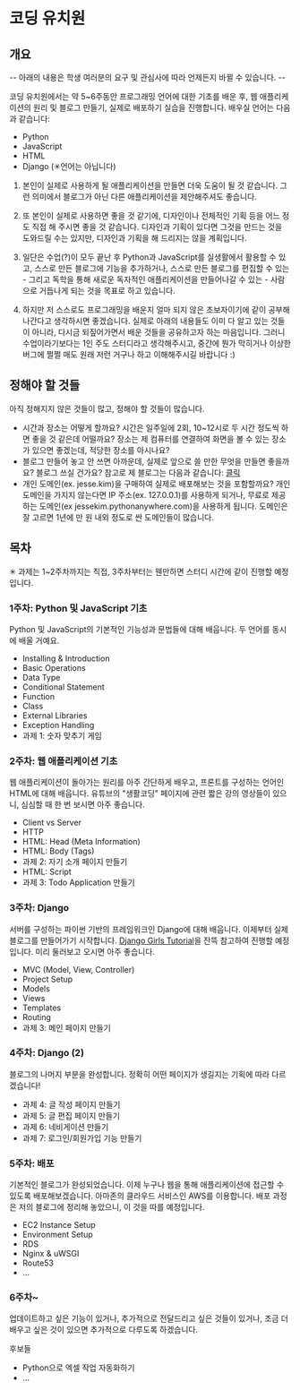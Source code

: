 # 코딩 유치원

## 개요

-- 아래의 내용은 학생 여러분의 요구 및 관심사에 따라 언제든지 바뀔 수 있습니다. --

코딩 유치원에서는 약 5~6주동안 프로그래밍 언어에 대한 기초를 배운 후, 웹 애플리케이션의 원리 및 블로그 만들기, 실제로 배포하기 실습을 진행합니다. 배우실 언어는 다음과 같습니다:

- Python
- JavaScript
- HTML
- Django (✳︎언어는 아닙니다)

1. 본인이 실제로 사용하게 될 애플리케이션을 만들면 더욱 도움이 될 것 같습니다. 그런 의미에서 블로그가 아닌 다른 애플리케이션을 제안해주셔도 좋습니다.

2. 또 본인이 실제로 사용하면 좋을 것 같기에, 디자인이나 전체적인 기획 등을 어느 정도 직접 해 주시면 좋을 것 같습니다. 디자인과 기획이 있다면 그것을 만드는 것을 도와드릴 수는 있지만, 디자인과 기획을 해 드리지는 않을 계획입니다.

3. 일단은 수업(?)이 모두 끝난 후 Python과 JavaScript를 실생활에서 활용할 수 있고, 스스로 만든 블로그에 기능을 추가하거나, 스스로 만든 블로그를 편집할 수 있는 - 그리고 독학을 통해 새로운 독자적인 애플리케이션을 만들어나갈 수 있는 - 사람으로 거듭나게 되는 것을 목표로 하고 있습니다.

4. 하지만 저 스스로도 프로그래밍을 배운지 얼마 되지 않은 초보자이기에 같이 공부해나간다고 생각하시면 좋겠습니다. 실제로 아래의 내용들도 이미 다 알고 있는 것들이 아니라, 다시금 되짚어가면서 배운 것들을 공유하고자 하는 마음입니다. 그러니 수업이라기보다는 1인 주도 스터디라고 생각해주시고, 중간에 뭔가 막히거나 이상한 버그에 쩔쩔 매도 원래 저런 거구나 하고 이해해주시길 바랍니다 :)

## 정해야 할 것들

아직 정해지지 않은 것들이 많고, 정해야 할 것들이 많습니다.

- 시간과 장소는 어떻게 할까요? 시간은 일주일에 2회, 10~12시로 두 시간 정도씩 하면 좋을 것 같은데 어떨까요? 장소는 제 컴퓨터를 연결하여 화면을 볼 수 있는 장소가 있으면 좋겠는데, 적당한 장소를 아시나요?
- 블로그 만들어 놓고 안 쓰면 아까운데, 실제로 앞으로 쓸 만한 무엇을 만들면 좋을까요? 블로그 쓰실 건가요? 참고로 제 블로그는 다음과 같습니다: [클릭](https://blog.jesse.kim)
- 개인 도메인(ex. jesse.kim)을 구매하여 실제로 배포해보는 것을 포함할까요? 개인 도메인을 가지지 않는다면 IP 주소(ex. 127.0.0.1)를 사용하게 되거나, 무료로 제공하는 도메인(ex jessekim.pythonanywhere.com)을 사용하게 됩니다. 도메인은 잘 고르면 1년에 만 원 내외 정도로 싼 도메인들이 많습니다.

## 목차

✳︎ 과제는 1~2주차까지는 직접, 3주차부터는 웬만하면 스터디 시간에 같이 진행할 예정입니다.

### 1주차: Python 및 JavaScript 기초

Python 및 JavaScript의 기본적인 기능성과 문법들에 대해 배웁니다. 두 언어를 동시에 배울 거예요.

- Installing & Introduction
- Basic Operations
- Data Type
- Conditional Statement
- Function
- Class
- External Libraries
- Exception Handling
- 과제 1: 숫자 맞추기 게임

### 2주차: 웹 애플리케이션 기초

웹 애플리케이션이 돌아가는 원리를 아주 간단하게 배우고, 프론트를 구성하는 언어인 HTML에 대해 배웁니다. 유튜브의 "생활코딩" 페이지에 관련 짧은 강의 영상들이 있으니, 심심할 때 한 번 보시면 아주 좋습니다.

- Client vs Server
- HTTP
- HTML: Head (Meta Information)
- HTML: Body (Tags)
- 과제 2: 자기 소개 페이지 만들기
- HTML: Script
- 과제 3: Todo Application 만들기

### 3주차: Django

서버를 구성하는 파이썬 기반의 프레임워크인 Django에 대해 배웁니다. 이제부터 실제 블로그를 만들어가기 시작합니다. [Django Girls Tutorial](https://tutorial.djangogirls.org/ko/)을 잔뜩 참고하여 진행할 예정입니다. 미리 둘러보고 오시면 아주 좋습니다.

- MVC (Model, View, Controller)
- Project Setup
- Models
- Views
- Templates
- Routing
- 과제 3: 메인 페이지 만들기

### 4주차: Django (2)

블로그의 나머지 부분을 완성합니다. 정확히 어떤 페이지가 생길지는 기획에 따라 다르겠습니다!

- 과제 4: 글 작성 페이지 만들기
- 과제 5: 글 편집 페이지 만들기
- 과제 6: 네비게이션 만들기
- 과제 7: 로그인/회원가입 기능 만들기

### 5주차: 배포

기본적인 블로그가 완성되었습니다. 이제 누구나 웹을 통해 애플리케이션에 접근할 수 있도록 배포해보겠습니다. 아마존의 클라우드 서비스인 AWS를 이용합니다. 배포 과정은 저의 블로그에 정리해 놓았으니, 이 것을 따를 예정입니다.

- EC2 Instance Setup
- Environment Setup
- RDS
- Nginx & uWSGI
- Route53
- ...

### 6주차~

업데이트하고 싶은 기능이 있거나, 추가적으로 전달드리고 싶은 것들이 있거나, 조금 더 배우고 싶은 것이 있으면 추가적으로 다루도록 하겠습니다.

후보들

- Python으로 엑셀 작업 자동화하기
- ...
